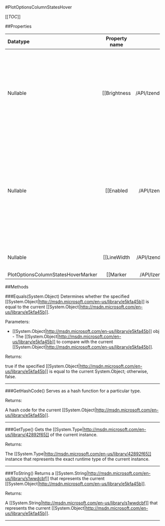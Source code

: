 #PlotOptionsColumnStatesHover

[[_TOC_]]

##Properties

|Datatype|Property name|Property description|Default Value|
|:-------|:----------:|:-----------------:|:-----------:|
|Nullable|[[Brightness|/API/Izenda/Web/UI/HighCharts/Options/CodeSamples/Izenda_Web_UI_HighCharts_Options_PlotOptionsColumnStatesHover_Brightness]]| How much to brighten the point on interaction. Requires the main color to be defined in hex or rgb(a) format. Default: 0.1 |null|
|Nullable|[[Enabled|/API/Izenda/Web/UI/HighCharts/Options/CodeSamples/Izenda_Web_UI_HighCharts_Options_PlotOptionsColumnStatesHover_Enabled]]| Enable separate styles for the hovered series to visualize that the user hovers either the series itself or the legend.. Default: true |null|
|Nullable|[[LineWidth|/API/Izenda/Web/UI/HighCharts/Options/CodeSamples/Izenda_Web_UI_HighCharts_Options_PlotOptionsColumnStatesHover_LineWidth]]| Pixel with of the graph line. Default: 2 |null|
|PlotOptionsColumnStatesHoverMarker|[[Marker|/API/Izenda/Web/UI/HighCharts/Options/CodeSamples/Izenda_Web_UI_HighCharts_Options_PlotOptionsColumnStatesHover_Marker]]||null|


##Methods

###Equals(System.Object)
Determines whether the specified [[System.Object|http://msdn.microsoft.com/en-us/library/e5kfa45b]] is equal to the current [[System.Object|http://msdn.microsoft.com/en-us/library/e5kfa45b]].

Parameters: 

* [[System.Object|http://msdn.microsoft.com/en-us/library/e5kfa45b]] obj  - The [[System.Object|http://msdn.microsoft.com/en-us/library/e5kfa45b]] to compare with the current [[System.Object|http://msdn.microsoft.com/en-us/library/e5kfa45b]].





Returns:

true if the specified [[System.Object|http://msdn.microsoft.com/en-us/library/e5kfa45b]] is equal to the current System.Object; otherwise, false.


---


###GetHashCode()
 Serves as a hash function for a particular type.  





Returns:

A hash code for the current [[System.Object|http://msdn.microsoft.com/en-us/library/e5kfa45b]].


---


###GetType()
Gets the [[System.Type|http://msdn.microsoft.com/en-us/library/42892f65]] of the current instance.





Returns:

The [[System.Type|http://msdn.microsoft.com/en-us/library/42892f65]] instance that represents the exact runtime type of the current instance.


---


###ToString()
Returns a [[System.String|http://msdn.microsoft.com/en-us/library/s1wwdcbf]] that represents the current [[System.Object|http://msdn.microsoft.com/en-us/library/e5kfa45b]].





Returns:

A [[System.String|http://msdn.microsoft.com/en-us/library/s1wwdcbf]] that represents the current [[System.Object|http://msdn.microsoft.com/en-us/library/e5kfa45b]].


---


